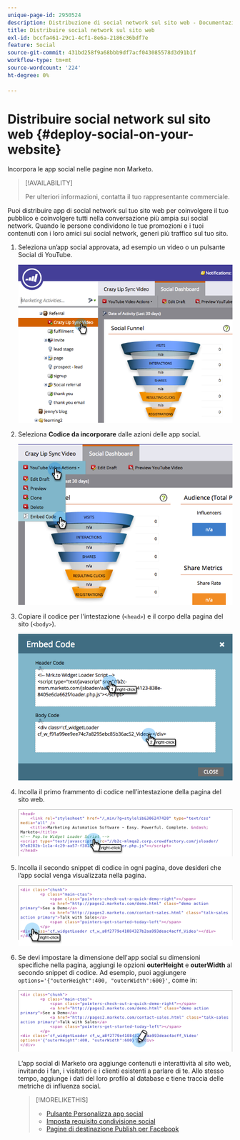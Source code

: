 ```yaml
---
unique-page-id: 2950524
description: Distribuzione di social network sul sito web - Documentazione di Marketo - Documentazione del prodotto
title: Distribuire social network sul sito web
exl-id: bccfa461-29c1-4cf1-8e6a-2186c36bdf7e
feature: Social
source-git-commit: 431bd258f9a68bbb9df7acf043085578d3d91b1f
workflow-type: tm+mt
source-wordcount: '224'
ht-degree: 0%

---
```


# Distribuire social network sul sito web {#deploy-social-on-your-website}

Incorpora le app social nelle pagine non Marketo.

>[!AVAILABILITY]
>
>Per ulteriori informazioni, contatta il tuo rappresentante commerciale.

Puoi distribuire app di social network sul tuo sito web per coinvolgere il tuo pubblico e coinvolgere tutti nella conversazione più ampia sui social network. Quando le persone condividono le tue promozioni e i tuoi contenuti con i loro amici sui social network, generi più traffico sul tuo sito.

1. Seleziona un’app social approvata, ad esempio un video o un pulsante Social di YouTube.

   ![](assets/image2015-5-12-11-3a43-3a24.png)

1. Seleziona **Codice da incorporare** dalle azioni delle app social.

   ![](assets/image2015-5-12-12-3a59-3a46.png)

1. Copiare il codice per l&#39;intestazione (`<head>`) e il corpo della pagina del sito (`<body>`).

   ![](assets/image2015-5-12-13-3a3-3a34.png)

1. Incolla il primo frammento di codice nell’intestazione della pagina del sito web.

   ![](assets/socialonsite-embedhead.png)

1. Incolla il secondo snippet di codice in ogni pagina, dove desideri che l’app social venga visualizzata nella pagina.

   ![](assets/socialonsite-embedwidget.png)

1. Se devi impostare la dimensione dell&#39;app social su dimensioni specifiche nella pagina, aggiungi le opzioni **outerHeight** e **outerWidth** al secondo snippet di codice. Ad esempio, puoi aggiungere `options='{"outerHeight":400, "outerWidth":600}'`, come in:

   ![](assets/socialonsite-resizewidget2.png)

   L’app social di Marketo ora aggiunge contenuti e interattività al sito web, invitando i fan, i visitatori e i clienti esistenti a parlare di te. Allo stesso tempo, aggiunge i dati del loro profilo al database e tiene traccia delle metriche di influenza social.

   >[!MORELIKETHIS]
   >
   >* [Pulsante Personalizza app social](/help/marketo/product-docs/demand-generation/social/configuring-social-actions/customize-social-app-button.md)
   >* [Imposta requisito condivisione social](/help/marketo/product-docs/demand-generation/social/social-functions/set-social-share-requirement.md)
   >* [Pagine di destinazione Publish per Facebook](/help/marketo/product-docs/demand-generation/facebook/publish-landing-pages-to-facebook.md)
